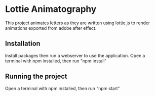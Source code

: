 # Lottie Animatography
This project animates letters as they are written using lottie.js to render animations exported from adobe after effect.

## Installation
Install packages then run a webserver to use the application.
Open a terminal with npm installed, then run "npm install"

## Running the project
Open a terminal with npm installed, then run "npm start"


